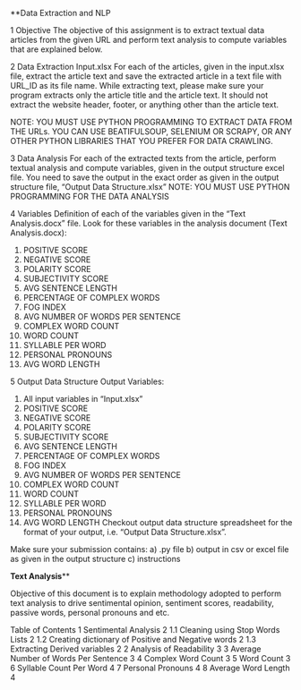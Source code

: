 
**Data Extraction and NLP

1	Objective
The objective of this assignment is to extract textual data articles from the given URL and perform text analysis to compute variables that are explained below. 

2	Data Extraction
Input.xlsx
For each of the articles, given in the input.xlsx file, extract the article text and save the extracted article in a text file with URL_ID as its file name.
While extracting text, please make sure your program extracts only the article title and the article text. It should not extract the website header, footer, or anything other than the article text. 

NOTE: YOU MUST USE PYTHON PROGRAMMING TO EXTRACT DATA FROM THE URLs. YOU CAN USE BEATIFULSOUP, SELENIUM OR SCRAPY, OR ANY OTHER PYTHON LIBRARIES THAT YOU PREFER FOR DATA CRAWLING. 

3	Data Analysis
For each of the extracted texts from the article, perform textual analysis and compute variables, given in the output structure excel file. You need to save the output in the exact order as given in the output structure file, “Output Data Structure.xlsx”
NOTE: YOU MUST USE PYTHON PROGRAMMING FOR THE DATA ANALYSIS

4	Variables
Definition of each of the variables given in the “Text Analysis.docx” file.
Look for these variables in the analysis document (Text Analysis.docx):
1.	POSITIVE SCORE
2.	NEGATIVE SCORE
3.	POLARITY SCORE
4.	SUBJECTIVITY SCORE
5.	AVG SENTENCE LENGTH
6.	PERCENTAGE OF COMPLEX WORDS
7.	FOG INDEX
8.	AVG NUMBER OF WORDS PER SENTENCE
9.	COMPLEX WORD COUNT
10.	WORD COUNT
11.	SYLLABLE PER WORD
12.	PERSONAL PRONOUNS
13.	AVG WORD LENGTH

5	Output Data Structure
Output Variables: 
1.	All input variables in “Input.xlsx”
2.	POSITIVE SCORE
3.	NEGATIVE SCORE
4.	POLARITY SCORE
5.	SUBJECTIVITY SCORE
6.	AVG SENTENCE LENGTH
7.	PERCENTAGE OF COMPLEX WORDS
8.	FOG INDEX
9.	AVG NUMBER OF WORDS PER SENTENCE
10.	COMPLEX WORD COUNT
11.	WORD COUNT
12.	SYLLABLE PER WORD
13.	PERSONAL PRONOUNS
14.	AVG WORD LENGTH
Checkout output data structure spreadsheet for the format of your output, i.e. “Output Data Structure.xlsx”.


Make sure your submission contains:
a) .py file
b) output in csv or excel file as given in the output structure
c) instructions


**Text Analysis****

Objective of this document is to explain methodology adopted to perform text analysis to drive sentimental opinion, sentiment scores, readability, passive words, personal pronouns and etc.

Table of Contents
1	Sentimental Analysis	2
1.1	Cleaning using Stop Words Lists	2
1.2	Creating dictionary of Positive and Negative words	2
1.3	Extracting Derived variables	2
2	Analysis of Readability	3
3	Average Number of Words Per Sentence	3
4	Complex Word Count	3
5	Word Count	3
6	Syllable Count Per Word	4
7	Personal Pronouns	4
8	Average Word Length	4



